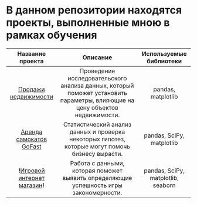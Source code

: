 # В данном репозитории находятся проекты, выполненные мною в рамках обучения 

| Название проекта       | Описание                                                                                    | Используемые библиотеки     |
| :--------------------: | :---------------------:                                                                     |:---------------------------:|
| [Продажи недвижимости](https://github.com/endjphilip/projects/tree/main/apart_sales) | Проведение исследовательского анализа данных, который поможет установить параметры, влияющие на цену объектов недвижимости. | pandas, matplotlib |
| [Аренда самокатов GoFast](https://github.com/endjphilip/projects/tree/main/GoFast) | Статистический анализ данных и проверка некоторых гипотез, которые могут помочь бизнесу вырасти. | pandas, SciPy, matplotlib |
| **!**[Игровой интернет магазин](https://github.com/endjphilip/projects/tree/main/Stream4ik)**!** | Работа с данными, которая поможет выявить определяющие успешность игры закономерности. | pandas, SciPy, matplotlib, seaborn
